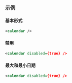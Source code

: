 ### 示例
#### 基本形式

<div class="m-example" id="j-example1"></div>

```xml
<calendar />
```

#### 禁用

<div class="m-example" id="j-example2"></div>

```xml
<calendar disabled={true} />
```

#### 最大和最小日期

<div class="m-example" id="j-example3"></div>

```xml
<calendar disabled={true} />
```